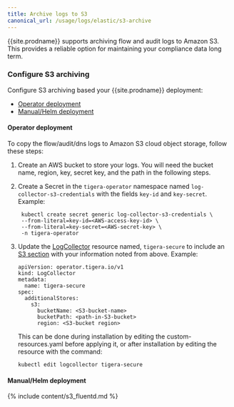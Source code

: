 ```yaml
---
title: Archive logs to S3
canonical_url: /usage/logs/elastic/s3-archive
---
```


{{site.prodname}} supports archiving flow and audit logs to Amazon S3.  This provides
a reliable option for maintaining your compliance data long term.  

### Configure S3 archiving

Configure S3 archiving based your {{site.prodname}} deployment:
- [Operator deployment](#operator-deployment)
- [Manual/Helm deployment](#manualhelm-deployment)

#### Operator deployment

To copy the flow/audit/dns logs to Amazon S3 cloud object storage, follow these steps:

1. Create an AWS bucket to store your logs.
   You will need the bucket name, region, key, secret key, and the path in the following steps.

1. Create a Secret in the `tigera-operator` namespace named `log-collector-s3-credentials` with the fields `key-id` and `key-secret`.
   Example:

   ```
    kubectl create secret generic log-collector-s3-credentials \
    --from-literal=key-id=<AWS-access-key-id> \
    --from-literal=key-secret=<AWS-secret-key> \
    -n tigera-operator
   ```

1. Update the [LogCollector]({{site.baseurl}}/reference/installation/api#operator.tigera.io/v1.LogCollector)
   resource named, `tigera-secure` to include an [S3 section]({{site.baseurl}}/reference/installation/api#operator.tigera.io/v1.S3StoreSpec)
   with your information noted from above.
   Example:

   ```
   apiVersion: operator.tigera.io/v1
   kind: LogCollector
   metadata:
     name: tigera-secure
   spec:
     additionalStores:
       s3:
         bucketName: <S3-bucket-name>
         bucketPath: <path-in-S3-bucket>
         region: <S3-bucket region>
   ```
   This can be done during installation by editing the custom-resources.yaml
   before applying it, or after installation by editing the resource with the command:

   ```
   kubectl edit logcollector tigera-secure
   ```

#### Manual/Helm deployment

{% include content/s3_fluentd.md %}

